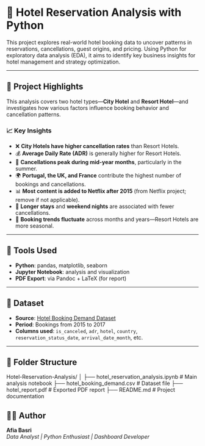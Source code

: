 # 🏨 Hotel Reservation Analysis with Python

This project explores real-world hotel booking data to uncover patterns in reservations, cancellations, guest origins, and pricing. Using Python for exploratory data analysis (EDA), it aims to identify key business insights for hotel management and strategy optimization.

---

## 📌 Project Highlights

This analysis covers two hotel types—**City Hotel** and **Resort Hotel**—and investigates how various factors influence booking behavior and cancellation patterns.

### 📈 Key Insights

- ❌ **City Hotels have higher cancellation rates** than Resort Hotels.
- 💰 **Average Daily Rate (ADR)** is generally higher for Resort Hotels.
- 📅 **Cancellations peak during mid-year months**, particularly in the summer.
- 🌍 **Portugal, the UK, and France** contribute the highest number of bookings and cancellations.
- 📊 **Most content is added to Netflix after 2015** (from Netflix project; remove if not applicable).
- 🧳 **Longer stays** and **weekend nights** are associated with fewer cancellations.
- 📆 **Booking trends fluctuate** across months and years—Resort Hotels are more seasonal.

---

## 🧰 Tools Used

- **Python**: pandas, matplotlib, seaborn
- **Jupyter Notebook**: analysis and visualization
- **PDF Export**: via Pandoc + LaTeX (for report)

---

## 📁 Dataset

- **Source**: [Hotel Booking Demand Dataset](https://www.kaggle.com/datasets/jessemostipak/hotel-booking-demand)
- **Period**: Bookings from 2015 to 2017
- **Columns used**: `is_canceled`, `adr`, `hotel`, `country`, `reservation_status_date`, `arrival_date_month`, etc.

---

## 📂 Folder Structure

Hotel-Reservation-Analysis/
│
├── hotel_reservation_analysis.ipynb # Main analysis notebook
├── hotel_booking_demand.csv # Dataset file
├── hotel_report.pdf # Exported PDF report
├── README.md # Project documentation

## 👩‍💻 Author

**Afia Basri**  
_Data Analyst | Python Enthusiast | Dashboard Developer_  

